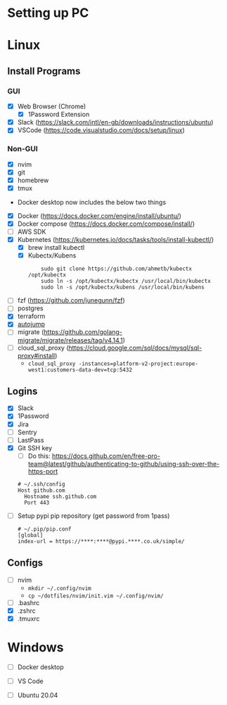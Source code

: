 # Setting up PC 

# Linux
## Install Programs
### GUI
- [x] Web Browser (Chrome)
    - [x] 1Password Extension
- [x] Slack (https://slack.com/intl/en-gb/downloads/instructions/ubuntu)
- [x] VSCode (https://code.visualstudio.com/docs/setup/linux)

### Non-GUI
- [x] nvim
- [x] git
- [x] homebrew
- [x] tmux
- Docker desktop now includes the below two things
- [x] Docker (https://docs.docker.com/engine/install/ubuntu/)
- [x] Docker compose (https://docs.docker.com/compose/install/)
- [ ] AWS SDK
- [x] Kubernetes (https://kubernetes.io/docs/tasks/tools/install-kubectl/)
    - [x] brew install kubectl
    - [x] Kubectx/Kubens
        ```
            sudo git clone https://github.com/ahmetb/kubectx /opt/kubectx
            sudo ln -s /opt/kubectx/kubectx /usr/local/bin/kubectx
            sudo ln -s /opt/kubectx/kubens /usr/local/bin/kubens
        ```
- [ ] fzf (https://github.com/junegunn/fzf)
- [ ] postgres
- [x] terraform
- [x] [autojump](https://github.com/wting/autojump)
- [ ] migrate (https://github.com/golang-migrate/migrate/releases/tag/v4.14.1)
- [ ] cloud\_sql\_proxy (https://cloud.google.com/sql/docs/mysql/sql-proxy#install)
    - `cloud_sql_proxy -instances=platform-v2-project:europe-west1:customers-data-dev=tcp:5432`

## Logins

- [x] Slack
- [x] 1Password
- [x] Jira
- [ ] Sentry
- [ ] LastPass
- [x] Git SSH key
    - [ ] Do this: https://docs.github.com/en/free-pro-team@latest/github/authenticating-to-github/using-ssh-over-the-https-port
    ```
    # ~/.ssh/config
    Host github.com
      Hostname ssh.github.com
      Port 443
    ```
- [ ] Setup pypi pip repository (get password from 1pass)
    ```
    # ~/.pip/pip.conf
    [global]
    index-url = https://****:****@pypi.****.co.uk/simple/
    ```

## Configs

- [ ] nvim
	- `mkdir ~/.config/nvim`
	- `cp ~/dotfiles/nvim/init.vim ~/.config/nvim/`
- [ ] .bashrc
- [x] .zshrc
- [x] .tmuxrc

# Windows

- [ ] Docker desktop
- [ ] VS Code
- [ ] Ubuntu 20.04

